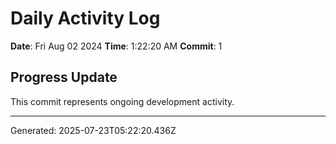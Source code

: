 # Daily Activity Log

**Date**: Fri Aug 02 2024
**Time**: 1:22:20 AM
**Commit**: 1

## Progress Update

This commit represents ongoing development activity.

---
Generated: 2025-07-23T05:22:20.436Z
